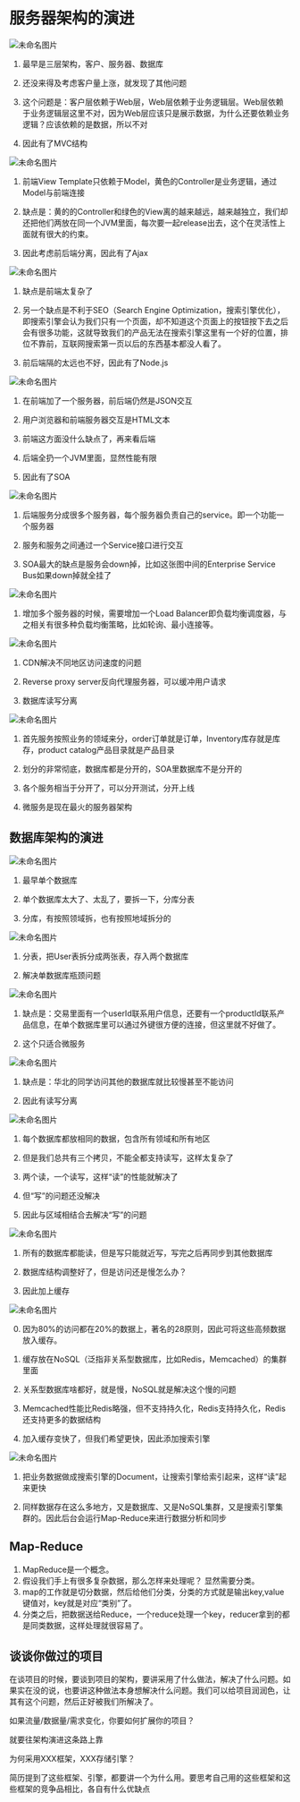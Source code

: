 # 服务器架构的演进

![未命名图片](https://holon-image.oss-cn-beijing.aliyuncs.com/20220621174733klKtBy.png)

1. 最早是三层架构，客户、服务器、数据库

2. 还没来得及考虑客户量上涨，就发现了其他问题

3. 这个问题是：客户层依赖于Web层，Web层依赖于业务逻辑层。Web层依赖于业务逻辑层这里不对，因为Web层应该只是展示数据，为什么还要依赖业务逻辑？应该依赖的是数据，所以不对

4. 因此有了MVC结构

![未命名图片](https://holon-image.oss-cn-beijing.aliyuncs.com/2022062117480567VXKj.png)

1. 前端View Template只依赖于Model，黄色的Controller是业务逻辑，通过Model与前端连接

2. 缺点是：黄的的Controller和绿色的View离的越来越远，越来越独立，我们却还把他们两放在同一个JVM里面，每次要一起release出去，这个在灵活性上面就有很大的约束。

3. 因此考虑前后端分离，因此有了Ajax

![未命名图片](https://holon-image.oss-cn-beijing.aliyuncs.com/20220621174821n1kV8g.png)

1. 缺点是前端太复杂了

2. 另一个缺点是不利于SEO（Search Engine Optimization，搜索引擎优化），即搜索引擎会认为我们只有一个页面，却不知道这个页面上的按钮按下去之后会有很多功能，这就导致我们的产品无法在搜索引擎这里有一个好的位置，排位不靠前，互联网搜索第一页以后的东西基本都没人看了。

3. 前后端隔的太远也不好，因此有了Node.js

![未命名图片](https://holon-image.oss-cn-beijing.aliyuncs.com/20220621174839BmEz33.png)

1. 在前端加了一个服务器，前后端仍然是JSON交互

2. 用户浏览器和前端服务器交互是HTML文本

3. 前端这方面没什么缺点了，再来看后端

4. 后端全扔一个JVM里面，显然性能有限

5. 因此有了SOA

![未命名图片](https://holon-image.oss-cn-beijing.aliyuncs.com/20220621174858Wzo8LD.png)

1. 后端服务分成很多个服务器，每个服务器负责自己的service。即一个功能一个服务器

2. 服务和服务之间通过一个Service接口进行交互

3. SOA最大的缺点是服务会down掉，比如这张图中间的Enterprise Service Bus如果down掉就全挂了

![未命名图片](https://holon-image.oss-cn-beijing.aliyuncs.com/20220621174916d9IBHr.png)

1. 增加多个服务器的时候，需要增加一个Load Balancer即负载均衡调度器，与之相关有很多种负载均衡策略，比如轮询、最小连接等。

![未命名图片](https://holon-image.oss-cn-beijing.aliyuncs.com/20220621174934mAKGpl.png)

1. CDN解决不同地区访问速度的问题

2. Reverse proxy server反向代理服务器，可以缓冲用户请求

3. 数据库读写分离

![未命名图片](https://holon-image.oss-cn-beijing.aliyuncs.com/20220621174950Dwkdbx.png)

1. 首先服务按照业务的领域来分，order订单就是订单，Inventory库存就是库存，product catalog产品目录就是产品目录

2. 划分的非常彻底，数据库都是分开的，SOA里数据库不是分开的

3. 各个服务相当于分开了，可以分开测试，分开上线

4. 微服务是现在最火的服务器架构

## 数据库架构的演进

![未命名图片](https://holon-image.oss-cn-beijing.aliyuncs.com/202206211750082VZRQV.png)

1. 最早单个数据库

2. 单个数据库太大了、太乱了，要拆一下，分库分表

3. 分库，有按照领域拆，也有按照地域拆分的

![未命名图片](https://holon-image.oss-cn-beijing.aliyuncs.com/20220621175029un4riz.png)

1. 分表，把User表拆分成两张表，存入两个数据库

2. 解决单数据库瓶颈问题

![未命名图片](https://holon-image.oss-cn-beijing.aliyuncs.com/20220621175046SCig9T.png)

1. 缺点是：交易里面有一个userId联系用户信息，还要有一个productId联系产品信息，在单个数据库里可以通过外键很方便的连接，但这里就不好做了。

2. 这个只适合微服务

![未命名图片](https://holon-image.oss-cn-beijing.aliyuncs.com/20220621175112A7GFi3.png)

1. 缺点是：华北的同学访问其他的数据库就比较慢甚至不能访问

2. 因此有读写分离

![未命名图片](https://holon-image.oss-cn-beijing.aliyuncs.com/20220621175131d8NfaY.png)

1. 每个数据库都放相同的数据，包含所有领域和所有地区

2. 但是我们总共有三个拷贝，不能全都支持读写，这样太复杂了

3. 两个读，一个读写，这样“读”的性能就解决了

4. 但“写”的问题还没解决

5. 因此与区域相结合去解决“写”的问题

![未命名图片](https://holon-image.oss-cn-beijing.aliyuncs.com/20220621175149bmbbV9.png)

1. 所有的数据库都能读，但是写只能就近写，写完之后再同步到其他数据库

2. 数据库结构调整好了，但是访问还是慢怎么办？

3. 因此加上缓存

![未命名图片](https://holon-image.oss-cn-beijing.aliyuncs.com/20220621175208cuhHth.png)

0. 因为80%的访问都在20%的数据上，著名的28原则，因此可将这些高频数据放入缓存。

1. 缓存放在NoSQL（泛指非关系型数据库，比如Redis，Memcached）的集群里面

2. 关系型数据库啥都好，就是慢，NoSQL就是解决这个慢的问题

3. Memcached性能比Redis略强，但不支持持久化，Redis支持持久化，Redis还支持更多的数据结构

4. 加入缓存变快了，但我们希望更快，因此添加搜索引擎

![未命名图片](https://holon-image.oss-cn-beijing.aliyuncs.com/20220621175225wtVFTr.png)

1. 把业务数据做成搜索引擎的Document，让搜索引擎给索引起来，这样“读”起来更快

2. 同样数据存在这么多地方，又是数据库、又是NoSQL集群，又是搜索引擎集群的。因此后台会运行Map-Reduce来进行数据分析和同步

## Map-Reduce

1. MapReduce是一个概念。
2. 假设我们手上有很多复杂数据，那么怎样来处理呢？ 显然需要分类。
3. map的工作就是切分数据，然后给他们分类，分类的方式就是输出key,value键值对，key就是对应“类别”了。
4. 分类之后，把数据送给Reduce，一个reduce处理一个key，reducer拿到的都是同类数据，这样处理就很容易了。

## 谈谈你做过的项目

在谈项目的时候，要谈到项目的架构，要讲采用了什么做法，解决了什么问题。如果实在没的说，也要讲这种做法本身想解决什么问题。我们可以给项目润润色，让其有这个问题，然后正好被我们所解决了。

如果流量/数据量/需求变化，你要如何扩展你的项目？

就要往架构演进这条路上靠

 

 

为何采用XXX框架，XXX存储引擎？

简历提到了这些框架、引擎，都要讲一个为什么用。要思考自己用的这些框架和这些框架的竞争品相比，各自有什么优缺点